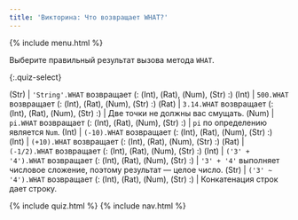 ```yaml
---
title: 'Викторина: Что возвращает WHAT?'
---
```


{% include menu.html %}

Выберите правильный результат вызова метода `WHAT`.

{:.quiz-select}

(Str) | `'String'.WHAT` возвращает (: (Int), (Rat), (Num), (Str) :)
(Int) | `500.WHAT` возвращает (: (Int), (Rat), (Num), (Str) :)
(Rat) | `3.14.WHAT` возвращает (: (Int), (Rat), (Num), (Str) :) | Две точки не должны вас смущать.
(Num) | `pi.WHAT` возвращает (: (Int), (Rat), (Num), (Str) :) | `pi` по определению является `Num`.
(Int) | `(-10).WHAT` возвращает (: (Int), (Rat), (Num), (Str) :)
(Int) | `(+10).WHAT` возвращает (: (Int), (Rat), (Num), (Str) :)
(Rat) | `(-1/2).WHAT` возвращает (: (Int), (Rat), (Num), (Str) :)
(Int) | `('3' + '4').WHAT` возвращает (: (Int), (Rat), (Num), (Str) :) | `'3' + '4'` выполняет числовое сложение, поэтому результат — целое число.
(Str) | `('3' ~ '4').WHAT` возвращает (: (Int), (Rat), (Num), (Str) :) | Конкатенация строк дает строку.

{% include quiz.html %}
{% include nav.html %}